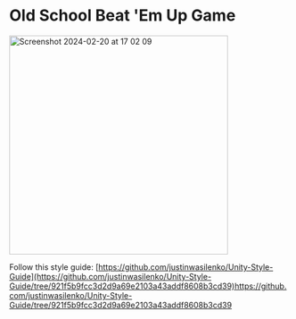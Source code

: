 # Old School Beat 'Em Up Game

<img width="392" alt="Screenshot 2024-02-20 at 17 02 09" src="https://github.com/ysftulek/Beat-Em-Up/assets/13554990/6a09db65-09bc-41d8-b7cb-44c1446fdb75">


Follow this style guide: 
[https://github.com/justinwasilenko/Unity-Style-Guide](https://github.com/justinwasilenko/Unity-Style-Guide/tree/921f5b9fcc3d2d9a69e2103a43addf8608b3cd39)https://github.com/justinwasilenko/Unity-Style-Guide/tree/921f5b9fcc3d2d9a69e2103a43addf8608b3cd39
